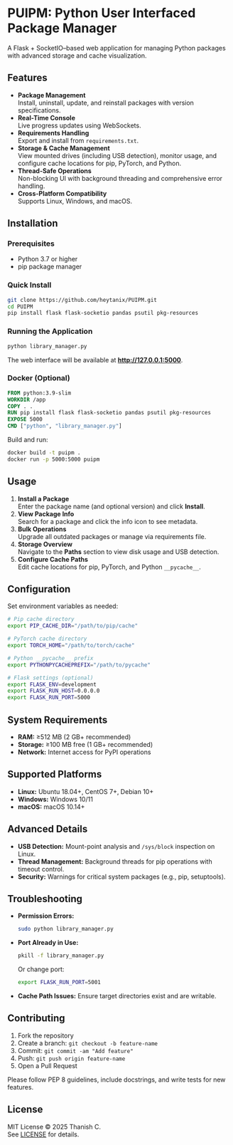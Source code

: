 # PUIPM: Python User Interfaced Package Manager

A Flask + SocketIO–based web application for managing Python packages with advanced storage and cache visualization.

## Features

- **Package Management**  
  Install, uninstall, update, and reinstall packages with version specifications.  
- **Real-Time Console**  
  Live progress updates using WebSockets.  
- **Requirements Handling**  
  Export and install from `requirements.txt`.  
- **Storage & Cache Management**  
  View mounted drives (including USB detection), monitor usage, and configure cache locations for pip, PyTorch, and Python.  
- **Thread-Safe Operations**  
  Non-blocking UI with background threading and comprehensive error handling.  
- **Cross-Platform Compatibility**  
  Supports Linux, Windows, and macOS.

## Installation

### Prerequisites

- Python 3.7 or higher  
- pip package manager  

### Quick Install

```bash
git clone https://github.com/heytanix/PUIPM.git
cd PUIPM
pip install flask flask-socketio pandas psutil pkg-resources
```

### Running the Application

```bash
python library_manager.py
```

The web interface will be available at **http://127.0.0.1:5000**.

### Docker (Optional)

```dockerfile
FROM python:3.9-slim
WORKDIR /app
COPY . .
RUN pip install flask flask-socketio pandas psutil pkg-resources
EXPOSE 5000
CMD ["python", "library_manager.py"]
```

Build and run:

```bash
docker build -t puipm .
docker run -p 5000:5000 puipm
```

## Usage

1. **Install a Package**  
   Enter the package name (and optional version) and click **Install**.  
2. **View Package Info**  
   Search for a package and click the info icon to see metadata.  
3. **Bulk Operations**  
   Upgrade all outdated packages or manage via requirements file.  
4. **Storage Overview**  
   Navigate to the **Paths** section to view disk usage and USB detection.  
5. **Configure Cache Paths**  
   Edit cache locations for pip, PyTorch, and Python `__pycache__`.

## Configuration

Set environment variables as needed:

```bash
# Pip cache directory
export PIP_CACHE_DIR="/path/to/pip/cache"

# PyTorch cache directory
export TORCH_HOME="/path/to/torch/cache"

# Python __pycache__ prefix
export PYTHONPYCACHEPREFIX="/path/to/pycache"

# Flask settings (optional)
export FLASK_ENV=development
export FLASK_RUN_HOST=0.0.0.0
export FLASK_RUN_PORT=5000
```

## System Requirements

- **RAM:** ≥512 MB (2 GB+ recommended)  
- **Storage:** ≥100 MB free (1 GB+ recommended)  
- **Network:** Internet access for PyPI operations  

## Supported Platforms

- **Linux:** Ubuntu 18.04+, CentOS 7+, Debian 10+  
- **Windows:** Windows 10/11  
- **macOS:** macOS 10.14+  

## Advanced Details

- **USB Detection:** Mount-point analysis and `/sys/block` inspection on Linux.  
- **Thread Management:** Background threads for pip operations with timeout control.  
- **Security:** Warnings for critical system packages (e.g., pip, setuptools).  

## Troubleshooting

- **Permission Errors:**  
  ```bash
  sudo python library_manager.py
  ```  
- **Port Already in Use:**  
  ```bash
  pkill -f library_manager.py
  ```  
  Or change port:  
  ```bash
  export FLASK_RUN_PORT=5001
  ```  
- **Cache Path Issues:** Ensure target directories exist and are writable.

## Contributing

1. Fork the repository  
2. Create a branch: `git checkout -b feature-name`  
3. Commit: `git commit -am "Add feature"`  
4. Push: `git push origin feature-name`  
5. Open a Pull Request

Please follow PEP 8 guidelines, include docstrings, and write tests for new features.

## License

MIT License © 2025 Thanish C.  
See [LICENSE](LICENSE) for details.
